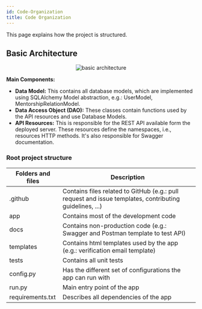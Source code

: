```yaml
---
id: Code-Organization
title: Code Organization
---
```

This page explains how the project is structured.

## Basic Architecture

<p align="center">
  <img alt="basic architecture" src="https://user-images.githubusercontent.com/11148726/44174311-ac5eaa80-a0da-11e8-92bb-ca2fe7c26f60.png" />
</p>

**Main Components:**
- **Data Model:** This contains all database models, which are implemented using SQLAlchemy Model abstraction, e.g.: UserModel, MentorshipRelationModel.
- **Data Access Object (DAO):** These classes contain functions used by the API resources and use Database Models.
- **API Resources:** This is responsible for the REST API available form the deployed server. These resources define the namespaces, i.e., resources HTTP methods. It's also responsible for Swagger documentation.

### Root project structure

| Folders and files | Description                                                                                             |
|-------------------|---------------------------------------------------------------------------------------------------------|
| .github           | Contains files related to GitHub (e.g.: pull request and issue templates, contributing guidelines, ...) |
| app               | Contains most of the development code                                                                   |
| docs              | Contains non-production code (e.g.: Swagger and Postman template to test API)                           |
| templates         | Contains html templates used by the app (e.g.: verification email template)                             |
| tests             | Contains all unit tests                                                                                 |
| config.py         | Has the different set of configurations the app can run with                                            |
| run.py            | Main entry point of the app                                                                             |
| requirements.txt  | Describes all dependencies of the app                                                                   |
